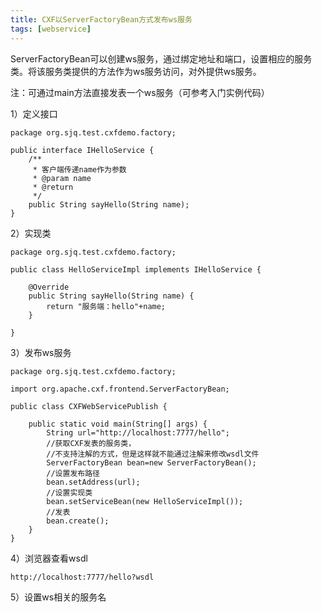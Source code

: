 ```yaml
---
title: CXF以ServerFactoryBean方式发布ws服务
tags: [webservice]
---
```


ServerFactoryBean可以创建ws服务，通过绑定地址和端口，设置相应的服务类。将该服务类提供的方法作为ws服务访问，对外提供ws服务。

注：可通过main方法直接发表一个ws服务（可参考入门实例代码）

1）定义接口

```
package org.sjq.test.cxfdemo.factory;

public interface IHelloService {
    /**
     * 客户端传递name作为参数
     * @param name
     * @return
     */
    public String sayHello(String name);
}
```

2）实现类

```
package org.sjq.test.cxfdemo.factory;

public class HelloServiceImpl implements IHelloService {

    @Override
    public String sayHello(String name) {
        return "服务端：hello"+name;
    }

}
```

3）发布ws服务

```
package org.sjq.test.cxfdemo.factory;

import org.apache.cxf.frontend.ServerFactoryBean;

public class CXFWebServicePublish {
    
    public static void main(String[] args) {
        String url="http://localhost:7777/hello";
        //获取CXF发表的服务类，
        //不支持注解的方式，但是这样就不能通过注解来修改wsdl文件
        ServerFactoryBean bean=new ServerFactoryBean();
        //设置发布路径
        bean.setAddress(url);
        //设置实现类
        bean.setServiceBean(new HelloServiceImpl());
        //发表
        bean.create();
    }
}
```

4）浏览器查看wsdl

```
http://localhost:7777/hello?wsdl
```

5）设置ws相关的服务名

